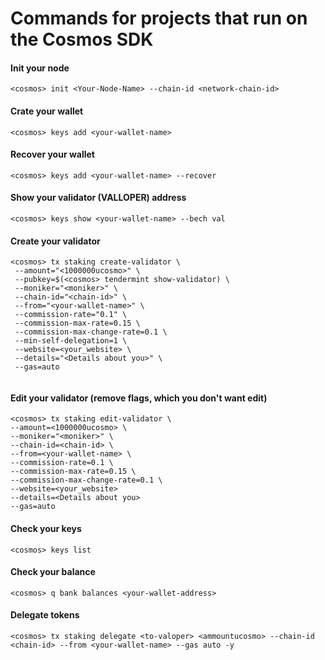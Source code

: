 # Commands for projects that run on the Cosmos SDK

#### Init your node
```
<cosmos> init <Your-Node-Name> --chain-id <network-chain-id>
```
#### Crate your wallet
```
<cosmos> keys add <your-wallet-name>
```
#### Recover your wallet
```
<cosmos> keys add <your-wallet-name> --recover
```
#### Show your validator (VALLOPER) address
```
<cosmos> keys show <your-wallet-name> --bech val
```
#### Create your validator
```
<cosmos> tx staking create-validator \ 
 --amount="<1000000ucosmo>" \
 --pubkey=$(<cosmos> tendermint show-validator) \
 --moniker="<moniker>" \
 --chain-id="<chain-id>" \
 --from="<your-wallet-name>" \
 --commission-rate="0.1" \
 --commission-max-rate=0.15 \
 --commission-max-change-rate=0.1 \
 --min-self-delegation=1 \
 --website=<your_website> \
 --details="<Details about you>" \
 --gas=auto
 
 ```
 #### Edit your validator (remove flags, which you don't want edit)
 ```
<cosmos> tx staking edit-validator \
 --amount=<1000000ucosmo> \
 --moniker="<moniker>" \
 --chain-id=<chain-id> \
 --from=<your-wallet-name> \
 --commission-rate=0.1 \
 --commission-max-rate=0.15 \
 --commission-max-change-rate=0.1 \
 --website=<your_website>
 --details=<Details about you>
 --gas=auto
 ```
#### Check your keys
```
<cosmos> keys list
```
#### Check your balance 
```
<cosmos> q bank balances <your-wallet-address>
```
#### Delegate tokens
```
<cosmos> tx staking delegate <to-valoper> <ammountucosmo> --chain-id <chain-id> --from <your-wallet-name> --gas auto -y
```
 
